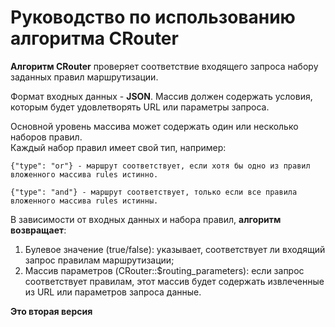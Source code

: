 # Руководство по использованию алгоритма CRouter

**Алгоритм CRouter** проверяет соответствие входящего запроса набору заданных 
правил маршрутизации.

Формат входных данных - **JSON**. Массив должен содержать условия, которым 
будет удовлетворять URL или параметры запроса.

Основной уровень массива может содержать один или несколько наборов правил.  
Каждый набор правил имеет свой тип, например: 

    {"type": "or"} - маршрут соответствует, если хотя бы одно из правил вложенного массива rules истинно.

    {"type": "and"} - маршрут соответствует, только если все правила вложенного массива rules истинны.

В зависимости от входных данных и набора правил, **алгоритм возвращает**:

1. Булевое значение (true/false): указывает, соответствует ли входящий запрос 
правилам маршрутизации;
2. Массив параметров (CRouter::$routing_parameters): если запрос соответствует 
правилам, этот массив будет содержать извлеченные из URL или параметров запроса 
данные.

**Это вторая версия**